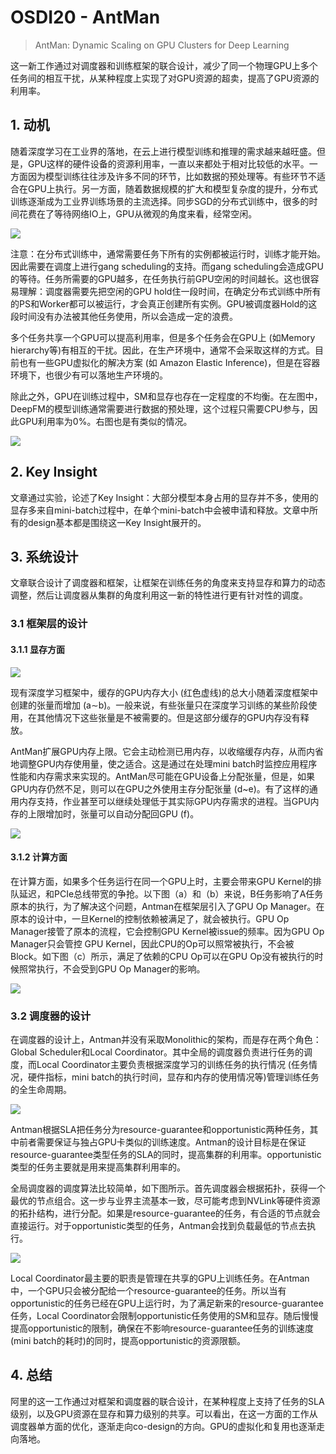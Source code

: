 # OSDI20 - AntMan

> AntMan: Dynamic Scaling on GPU Clusters for Deep Learning

这一新工作通过对调度器和训练框架的联合设计，减少了同一个物理GPU上多个任务间的相互干扰，从某种程度上实现了对GPU资源的超卖，提高了GPU资源的利用率。

## 1. 动机

随着深度学习在工业界的落地，在云上进行模型训练和推理的需求越来越旺盛。但是，GPU这样的硬件设备的资源利用率，一直以来都处于相对比较低的水平。一方面因为模型训练往往涉及许多不同的环节，比如数据的预处理等。有些环节不适合在GPU上执行。另一方面，随着数据规模的扩大和模型复杂度的提升，分布式训练逐渐成为工业界训练场景的主流选择。同步SGD的分布式训练中，很多的时间花费在了等待网络IO上，GPU从微观的角度来看，经常空闲。

![](../../../assets/posts/projects/AICompiler/osdi20-AntMan-fig1.png)

注意：在分布式训练中，通常需要任务下所有的实例都被运行时，训练才能开始。因此需要在调度上进行gang scheduling的支持。而gang scheduling会造成GPU的等待。任务所需要的GPU越多，在任务执行前GPU空闲的时间越长。这也很容易理解：调度器需要先把空闲的GPU hold住一段时间，在确定分布式训练中所有的PS和Worker都可以被运行，才会真正创建所有实例。GPU被调度器Hold的这段时间没有办法被其他任务使用，所以会造成一定的浪费。

多个任务共享一个GPU可以提高利用率，但是多个任务会在GPU上 (如Memory hierarchy等)有相互的干扰。因此，在生产环境中，通常不会采取这样的方式。目前也有一些GPU虚拟化的解决方案 (如 Amazon Elastic Inference)，但是在容器环境下，也很少有可以落地生产环境的。

除此之外，GPU在训练过程中，SM和显存也存在一定程度的不均衡。在左图中，DeepFM的模型训练通常需要进行数据的预处理，这个过程只需要CPU参与，因此GPU利用率为0%。右图也是有类似的情况。

![](../../../assets/posts/projects/AICompiler/osdi20-AntMan-fig2.png)

## 2. Key Insight

文章通过实验，论述了Key Insight：大部分模型本身占用的显存并不多，使用的显存多来自mini-batch过程中，在单个mini-batch中会被申请和释放。文章中所有的design基本都是围绕这一Key Insight展开的。

## 3. 系统设计

文章联合设计了调度器和框架，让框架在训练任务的角度来支持显存和算力的动态调整，然后让调度器从集群的角度利用这一新的特性进行更有针对性的调度。

### 3.1 框架层的设计

#### 3.1.1 显存方面

![](../../../assets/posts/projects/AICompiler/osdi20-AntMan-fig7.png)

现有深度学习框架中，缓存的GPU内存大小 (红色虚线)的总大小随着深度框架中创建的张量而增加 (a∼b)。一般来说，有些张量只在深度学习训练的某些阶段使用，在其他情况下这些张量是不被需要的。但是这部分缓存的GPU内存没有释放。

AntMan扩展GPU内存上限。它会主动检测已用内存，以收缩缓存内存，从而内省地调整GPU内存使用量，使之适合。这是通过在处理mini batch时监控应用程序性能和内存需求来实现的。AntMan尽可能在GPU设备上分配张量，但是，如果GPU内存仍然不足，则可以在GPU之外使用主存分配张量 (d~e)。有了这样的通用内存支持，作业甚至可以继续处理低于其实际GPU内存需求的进程。当GPU内存的上限增加时，张量可以自动分配回GPU (f)。

![](../../../assets/posts/projects/AICompiler/osdi20-AntMan-fig3.png)

#### 3.1.2 计算方面

在计算方面，如果多个任务运行在同一个GPU上时，主要会带来GPU Kernel的排队延迟，和PCIe总线带宽的争抢。以下图（a）和（b）来说，B任务影响了A任务原本的执行，为了解决这个问题，Antman在框架层引入了GPU Op Manager。在原本的设计中，一旦Kernel的控制依赖被满足了，就会被执行。GPU Op Manager接管了原本的流程，它会控制GPU Kernel被issue的频率。因为GPU Op Manager只会管控 GPU Kernel，因此CPU的Op可以照常被执行，不会被Block。如下图（c）所示，满足了依赖的CPU Op可以在GPU Op没有被执行的时候照常执行，不会受到GPU Op Manager的影响。

![](../../../assets/posts/projects/AICompiler/osdi20-AntMan-fig4.png)

### 3.2 调度器的设计

在调度器的设计上，Antman并没有采取Monolithic的架构，而是存在两个角色：Global Scheduler和Local Coordinator。其中全局的调度器负责进行任务的调度，而Local Coordinator主要负责根据深度学习的训练任务的执行情况 (任务情况，硬件指标，mini batch的执行时间，显存和内存的使用情况等)管理训练任务的全生命周期。

![](../../../assets/posts/projects/AICompiler/osdi20-AntMan-fig5.png)

Antman根据SLA把任务分为resource-guarantee和opportunistic两种任务，其中前者需要保证与独占GPU卡类似的训练速度。Antman的设计目标是在保证resource-guarantee类型任务的SLA的同时，提高集群的利用率。opportunistic类型的任务主要就是用来提高集群利用率的。

全局调度器的调度算法比较简单，如下图所示。首先调度器会根据拓扑，获得一个最优的节点组合。这一步与业界主流基本一致，尽可能考虑到NVLink等硬件资源的拓扑结构，进行分配。如果是resource-guarantee的任务，有合适的节点就会直接运行。对于opportunistic类型的任务，Antman会找到负载最低的节点去执行。

![](../../../assets/posts/projects/AICompiler/osdi20-AntMan-fig6.png)

Local Coordinator最主要的职责是管理在共享的GPU上训练任务。在Antman中，一个GPU只会被分配给一个resource-guarantee的任务。所以当有opportunistic的任务已经在GPU上运行时，为了满足新来的resource-guarantee任务，Local Coordinator会限制opportunistic任务使用的SM和显存。随后慢慢提高opportunistic的限制，确保在不影响resource-guarantee任务的训练速度 (mini batch的耗时)的同时，提高opportunistic的资源限额。

## 4. 总结

阿里的这一工作通过对框架和调度器的联合设计，在某种程度上支持了任务的SLA级别，以及GPU资源在显存和算力级别的共享。可以看出，在这一方面的工作从调度器单方面的优化，逐渐走向co-design的方向。GPU的虚拟化和复用也逐渐走向落地。